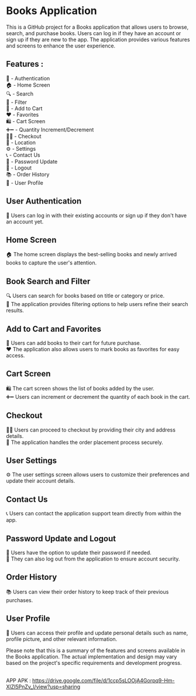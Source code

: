 # Books Application
This is a GitHub project for a Books application that allows users to browse, search, and purchase books. Users can log in if they have an account or sign up if they are new to the app. The application provides various features and screens to enhance the user experience.

## Features :
🔐 - Authentication <br>
🏠 - Home Screen <br>
🔍 - Search <br>
🧮 - Filter <br> 
🛒 - Add to Cart <br>
❤️ - Favorites <br>
🛍️ - Cart Screen <br>
➕➖ - Quantity Increment/Decrement <br>
🛒✅ - Checkout <br>
📍 - Location <br>
⚙️ - Settings <br>
📞 - Contact Us <br>
🔑 - Password Update <br>
🚪 - Logout <br>
📚 - Order History <br>
👤 - User Profile <br>

## User Authentication
🔐 Users can log in with their existing accounts or sign up if they don't have an account yet.

## Home Screen
🏠 The home screen displays the best-selling books and newly arrived books to capture the user's attention.

## Book Search and Filter
🔍 Users can search for books based on title or category or price. <br>
🧮 The application provides filtering options to help users refine their search results. <br>

## Add to Cart and Favorites
🛒 Users can add books to their cart for future purchase. <br>
❤️ The application also allows users to mark books as favorites for easy access.

## Cart Screen
🛍️ The cart screen shows the list of books added by the user. <br>
➕➖ Users can increment or decrement the quantity of each book in the cart.

## Checkout
🛒✅ Users can proceed to checkout by providing their city and address details. <br>
📍 The application handles the order placement process securely.

## User Settings
⚙️ The user settings screen allows users to customize their preferences and update their account details.<br>

## Contact Us
📞 Users can contact the application support team directly from within the app. <br>

## Password Update and Logout
🔑 Users have the option to update their password if needed.<br>
🚪 They can also log out from the application to ensure account security.

## Order History
📚 Users can view their order history to keep track of their previous purchases.<br>

## User Profile
👤 Users can access their profile and update personal details such as name, profile picture, and other relevant information.

Please note that this is a summary of the features and screens available in the Books application. The actual implementation and design may vary based on the project's specific requirements and development progress.

<br> APP APK : https://drive.google.com/file/d/1ccp5sLOOjA4Gorpq9-Hm-XlZI5PnZv_l/view?usp=sharing
